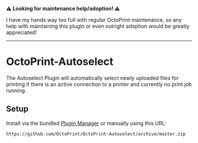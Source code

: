 **⚠ Looking for maintenance help/adoption! ⚠**

I have my hands way too full with regular OctoPrint maintenance, so any help with maintaining this plugin or even outright adoption would be greatly appreciated!

---

# OctoPrint-Autoselect

The Autoselect Plugin will automatically select newly uploaded files for
printing if there is an active connection to a printer and currently no print
job running.

## Setup

Install via the bundled [Plugin Manager](https://github.com/foosel/OctoPrint/wiki/Plugin:-Plugin-Manager)
or manually using this URL:

    https://github.com/OctoPrint/OctoPrint-Autoselect/archive/master.zip
